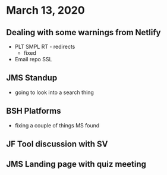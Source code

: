 # March 13, 2020

## Dealing with some warnings from Netlify
- PLT SMPL RT - redirects
  - fixed
- Email repo SSL

## JMS Standup
- going to look into a search thing

## BSH Platforms
- fixing a couple of things MS found

## JF Tool discussion with SV

## JMS Landing page with quiz meeting